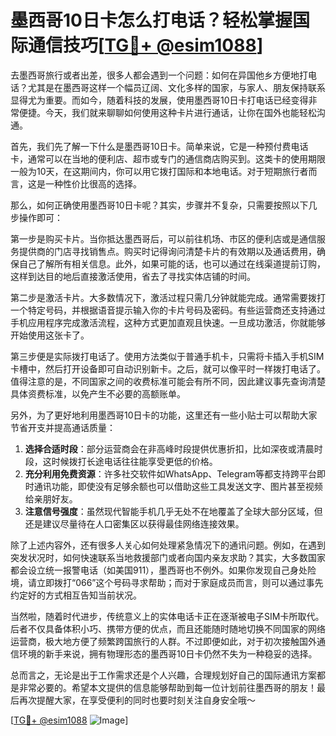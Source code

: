 # 墨西哥10日卡怎么打电话？轻松掌握国际通信技巧[[TG💪+ @esim1088](https://t.me/s/esim1088)]

去墨西哥旅行或者出差，很多人都会遇到一个问题：如何在异国他乡方便地打电话？尤其是在墨西哥这样一个幅员辽阔、文化多样的国家，与家人、朋友保持联系显得尤为重要。而如今，随着科技的发展，使用墨西哥10日卡打电话已经变得非常便捷。今天，我们就来聊聊如何使用这种卡片进行通话，让你在国外也能轻松沟通。

首先，我们先了解一下什么是墨西哥10日卡。简单来说，它是一种预付费电话卡，通常可以在当地的便利店、超市或专门的通信商店购买到。这类卡的使用期限一般为10天，在这期间内，你可以用它拨打国际和本地电话。对于短期旅行者而言，这是一种性价比很高的选择。

那么，如何正确使用墨西哥10日卡呢？其实，步骤并不复杂，只需要按照以下几步操作即可：

第一步是购买卡片。当你抵达墨西哥后，可以前往机场、市区的便利店或是通信服务提供商的门店寻找销售点。购买时记得询问清楚卡片的有效期以及通话费用，确保自己了解所有相关信息。此外，如果可能的话，也可以通过在线渠道提前订购，这样到达目的地后直接激活使用，省去了寻找实体店铺的时间。

第二步是激活卡片。大多数情况下，激活过程只需几分钟就能完成。通常需要拨打一个特定号码，并根据语音提示输入你的卡片号码及密码。有些运营商还支持通过手机应用程序完成激活流程，这种方式更加直观且快速。一旦成功激活，你就能够开始使用这张卡了。

第三步便是实际拨打电话了。使用方法类似于普通手机卡，只需将卡插入手机SIM卡槽中，然后打开设备即可自动识别新卡。之后，就可以像平时一样拨打电话了。值得注意的是，不同国家之间的收费标准可能会有所不同，因此建议事先查询清楚具体资费标准，以免产生不必要的高额账单。

另外，为了更好地利用墨西哥10日卡的功能，这里还有一些小贴士可以帮助大家节省开支并提高通话质量：

1. **选择合适时段**：部分运营商会在非高峰时段提供优惠折扣，比如深夜或清晨时段，这时候拨打长途电话往往能享受更低的价格。
2. **充分利用免费资源**：许多社交软件如WhatsApp、Telegram等都支持跨平台即时通讯功能，即使没有足够余额也可以借助这些工具发送文字、图片甚至视频给亲朋好友。
3. **注意信号强度**：虽然现代智能手机几乎无处不在地覆盖了全球大部分区域，但还是建议尽量待在人口密集区以获得最佳网络连接效果。

除了上述内容外，还有很多人关心如何处理紧急情况下的通讯问题。例如，在遇到突发状况时，如何快速联系当地救援部门或者向国内亲友求助？其实，大多数国家都会设立统一报警电话（如美国911），墨西哥也不例外。如果你发现自己身处险境，请立即拨打“066”这个号码寻求帮助；而对于家庭成员而言，则可以通过事先约定好的方式相互告知当前状况。

当然啦，随着时代进步，传统意义上的实体电话卡正在逐渐被电子SIM卡所取代。后者不仅具备体积小巧、携带方便的优点，而且还能随时随地切换不同国家的网络运营商，极大地方便了频繁跨国旅行的人群。不过即便如此，对于初次接触国外通信环境的新手来说，拥有物理形态的墨西哥10日卡仍然不失为一种稳妥的选择。

总而言之，无论是出于工作需求还是个人兴趣，合理规划好自己的国际通讯方案都是非常必要的。希望本文提供的信息能够帮助到每一位计划前往墨西哥的朋友！最后再次提醒大家，在享受便利的同时也要时刻关注自身安全哦～

[[TG💪+ @esim1088](https://t.me/s/esim1088) ![Image](https://i.postimg.cc/4NQfJmqS/Snipaste-2025-05-13-00-14-12.png)]